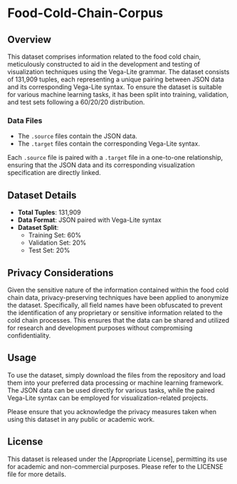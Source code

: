 # Food-Cold-Chain-Corpus

## Overview

This dataset comprises information related to the food cold chain, meticulously constructed to aid in the development and testing of visualization techniques using the Vega-Lite grammar. The dataset consists of 131,909 tuples, each representing a unique pairing between JSON data and its corresponding Vega-Lite syntax. To ensure the dataset is suitable for various machine learning tasks, it has been split into training, validation, and test sets following a 60/20/20 distribution.

### Data Files

- The `.source` files contain the JSON data.
- The `.target` files contain the corresponding Vega-Lite syntax.

Each `.source` file is paired with a `.target` file in a one-to-one relationship, ensuring that the JSON data and its corresponding visualization specification are directly linked.

## Dataset Details

- **Total Tuples**: 131,909
- **Data Format**: JSON paired with Vega-Lite syntax
- **Dataset Split**:
  - Training Set: 60%
  - Validation Set: 20%
  - Test Set: 20%

## Privacy Considerations

Given the sensitive nature of the information contained within the food cold chain data, privacy-preserving techniques have been applied to anonymize the dataset. Specifically, all field names have been obfuscated to prevent the identification of any proprietary or sensitive information related to the cold chain processes. This ensures that the data can be shared and utilized for research and development purposes without compromising confidentiality.

## Usage

To use the dataset, simply download the files from the repository and load them into your preferred data processing or machine learning framework. The JSON data can be used directly for various tasks, while the paired Vega-Lite syntax can be employed for visualization-related projects.

Please ensure that you acknowledge the privacy measures taken when using this dataset in any public or academic work.

## License

This dataset is released under the [Appropriate License], permitting its use for academic and non-commercial purposes. Please refer to the LICENSE file for more details.


